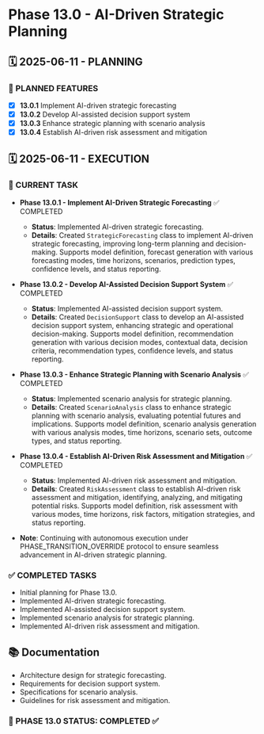 # Phase 13.0 - AI-Driven Strategic Planning

## 🗓️ 2025-06-11 - PLANNING
### 🎯 PLANNED FEATURES
- [x] **13.0.1** Implement AI-driven strategic forecasting
- [x] **13.0.2** Develop AI-assisted decision support system
- [x] **13.0.3** Enhance strategic planning with scenario analysis
- [x] **13.0.4** Establish AI-driven risk assessment and mitigation

## 🗓️ 2025-06-11 - EXECUTION
### 🚀 CURRENT TASK
- **Phase 13.0.1 - Implement AI-Driven Strategic Forecasting** ✅ COMPLETED
  - **Status**: Implemented AI-driven strategic forecasting.
  - **Details**: Created `StrategicForecasting` class to implement AI-driven strategic forecasting, improving long-term planning and decision-making. Supports model definition, forecast generation with various forecasting modes, time horizons, scenarios, prediction types, confidence levels, and status reporting.

- **Phase 13.0.2 - Develop AI-Assisted Decision Support System** ✅ COMPLETED
  - **Status**: Implemented AI-assisted decision support system.
  - **Details**: Created `DecisionSupport` class to develop an AI-assisted decision support system, enhancing strategic and operational decision-making. Supports model definition, recommendation generation with various decision modes, contextual data, decision criteria, recommendation types, confidence levels, and status reporting.

- **Phase 13.0.3 - Enhance Strategic Planning with Scenario Analysis** ✅ COMPLETED
  - **Status**: Implemented scenario analysis for strategic planning.
  - **Details**: Created `ScenarioAnalysis` class to enhance strategic planning with scenario analysis, evaluating potential futures and implications. Supports model definition, scenario analysis generation with various analysis modes, time horizons, scenario sets, outcome types, and status reporting.

- **Phase 13.0.4 - Establish AI-Driven Risk Assessment and Mitigation** ✅ COMPLETED
  - **Status**: Implemented AI-driven risk assessment and mitigation.
  - **Details**: Created `RiskAssessment` class to establish AI-driven risk assessment and mitigation, identifying, analyzing, and mitigating potential risks. Supports model definition, risk assessment with various modes, time horizons, risk factors, mitigation strategies, and status reporting.

- **Note**: Continuing with autonomous execution under PHASE_TRANSITION_OVERRIDE protocol to ensure seamless advancement in AI-driven strategic planning.

### ✅ COMPLETED TASKS
- Initial planning for Phase 13.0.
- Implemented AI-driven strategic forecasting.
- Implemented AI-assisted decision support system.
- Implemented scenario analysis for strategic planning.
- Implemented AI-driven risk assessment and mitigation.

## 📚 Documentation
- Architecture design for strategic forecasting.
- Requirements for decision support system.
- Specifications for scenario analysis.
- Guidelines for risk assessment and mitigation.

### 🎯 PHASE 13.0 STATUS: COMPLETED ✅

